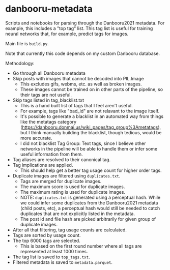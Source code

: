 # danbooru-metadata

Scripts and notebooks for parsing through the Danbooru2021 metadata.  For example, this includes a "top tag" list. This tag list is useful for training neural networks that, for example, predict tags for images.

Main file is `build.py`.

Note that currently this code depends on my custom Danbooru database.

Methodology:

* Go through all Danbooru metadata
* Skip posts with images that cannot be decoded into PIL.Image
   * This excludes gifs, webms, etc. as well as broken images.
   * These images cannot be trained on in other parts of the pipeline, so their tags are not useful.
* Skip tags listed in tag_blacklist.txt
   * This is a hand built list of tags that I feel aren't useful.
   * For example, tags like "bad_id" are not relavant to the image itself.
   * It's possible to generate a blacklist in an automated way from things like the metatags category (https://danbooru.donmai.us/wiki_pages/tag_group%3Ametatags), but I think manually building the blacklist, though tedious, would be more accurate.
   * I did not blacklist Tag Group: Text tags, since I believe other networks in the pipeline will be able to handle them or infer some useful information from them.
* Tag aliases are resolved to their canonical tag.
* Tag implications are applied.
   * This should help get a better tag usage count for higher order tags.
* Duplicate images are filtered using `duplicates.txt`.
   * Tags are merged for duplicate images.
   * The maximum score is used for duplicate images.
   * The maximum rating is used for duplicate images.
   * NOTE: `duplicates.txt` is generated using a perceptual hash.  While we could infer some duplicates from the Danbooru2021 metadata (child posts, etc), a perceptual hash would still be needed to catch duplicates that are not explicitly listed in the metadata.
   * The post id and file hash are picked arbitrarily for given group of duplicate images.
* After all that filtering, tag usage counts are calculated.
* Tags are sorted by usage count.
* The top 6000 tags are selected.
   * This is based on the first round number where all tags are represented at least 1000 times.
* The tag list is saved to `top_tags.txt`.
* Filtered metadata is saved to `metadata.parquet`.